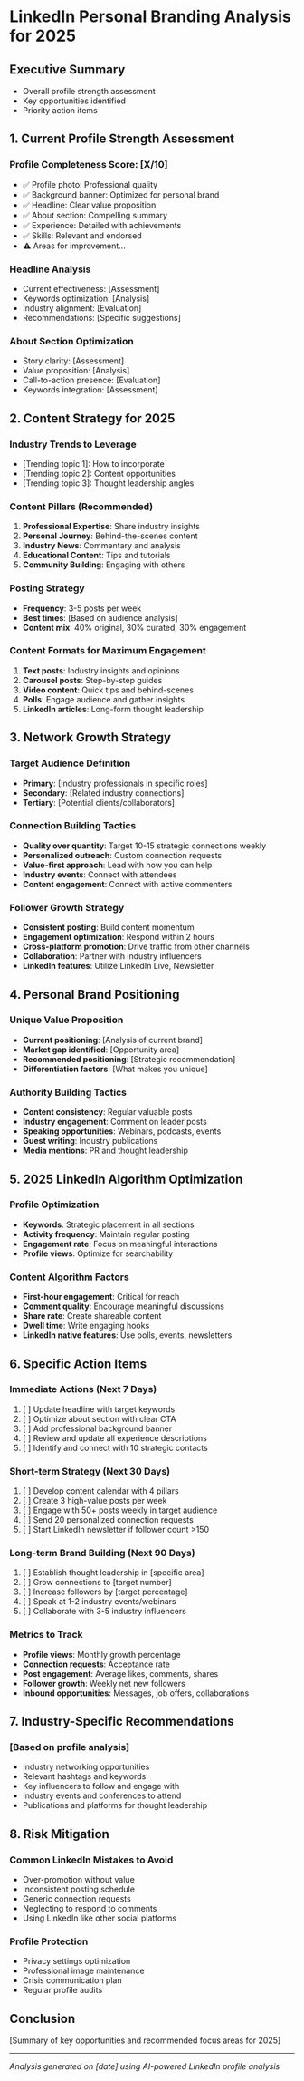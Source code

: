 
# LinkedIn Personal Branding Analysis for 2025

## Executive Summary
- Overall profile strength assessment
- Key opportunities identified
- Priority action items

## 1. Current Profile Strength Assessment

### Profile Completeness Score: [X/10]
- ✅ Profile photo: Professional quality
- ✅ Background banner: Optimized for personal brand
- ✅ Headline: Clear value proposition
- ✅ About section: Compelling summary
- ✅ Experience: Detailed with achievements
- ✅ Skills: Relevant and endorsed
- ⚠️ Areas for improvement...

### Headline Analysis
- Current effectiveness: [Assessment]
- Keywords optimization: [Analysis]
- Industry alignment: [Evaluation]
- Recommendations: [Specific suggestions]

### About Section Optimization
- Story clarity: [Assessment]
- Value proposition: [Analysis]
- Call-to-action presence: [Evaluation]
- Keywords integration: [Assessment]

## 2. Content Strategy for 2025

### Industry Trends to Leverage
- [Trending topic 1]: How to incorporate
- [Trending topic 2]: Content opportunities
- [Trending topic 3]: Thought leadership angles

### Content Pillars (Recommended)
1. **Professional Expertise**: Share industry insights
2. **Personal Journey**: Behind-the-scenes content
3. **Industry News**: Commentary and analysis
4. **Educational Content**: Tips and tutorials
5. **Community Building**: Engaging with others

### Posting Strategy
- **Frequency**: 3-5 posts per week
- **Best times**: [Based on audience analysis]
- **Content mix**: 40% original, 30% curated, 30% engagement

### Content Formats for Maximum Engagement
1. **Text posts**: Industry insights and opinions
2. **Carousel posts**: Step-by-step guides
3. **Video content**: Quick tips and behind-scenes
4. **Polls**: Engage audience and gather insights
5. **LinkedIn articles**: Long-form thought leadership

## 3. Network Growth Strategy

### Target Audience Definition
- **Primary**: [Industry professionals in specific roles]
- **Secondary**: [Related industry connections]
- **Tertiary**: [Potential clients/collaborators]

### Connection Building Tactics
- **Quality over quantity**: Target 10-15 strategic connections weekly
- **Personalized outreach**: Custom connection requests
- **Value-first approach**: Lead with how you can help
- **Industry events**: Connect with attendees
- **Content engagement**: Connect with active commenters

### Follower Growth Strategy
- **Consistent posting**: Build content momentum
- **Engagement optimization**: Respond within 2 hours
- **Cross-platform promotion**: Drive traffic from other channels
- **Collaboration**: Partner with industry influencers
- **LinkedIn features**: Utilize LinkedIn Live, Newsletter

## 4. Personal Brand Positioning

### Unique Value Proposition
- **Current positioning**: [Analysis of current brand]
- **Market gap identified**: [Opportunity area]
- **Recommended positioning**: [Strategic recommendation]
- **Differentiation factors**: [What makes you unique]

### Authority Building Tactics
- **Content consistency**: Regular valuable posts
- **Industry engagement**: Comment on leader posts
- **Speaking opportunities**: Webinars, podcasts, events
- **Guest writing**: Industry publications
- **Media mentions**: PR and thought leadership

## 5. 2025 LinkedIn Algorithm Optimization

### Profile Optimization
- **Keywords**: Strategic placement in all sections
- **Activity frequency**: Maintain regular posting
- **Engagement rate**: Focus on meaningful interactions
- **Profile views**: Optimize for searchability

### Content Algorithm Factors
- **First-hour engagement**: Critical for reach
- **Comment quality**: Encourage meaningful discussions
- **Share rate**: Create shareable content
- **Dwell time**: Write engaging hooks
- **LinkedIn native features**: Use polls, events, newsletters

## 6. Specific Action Items

### Immediate Actions (Next 7 Days)
1. [ ] Update headline with target keywords
2. [ ] Optimize about section with clear CTA
3. [ ] Add professional background banner
4. [ ] Review and update all experience descriptions
5. [ ] Identify and connect with 10 strategic contacts

### Short-term Strategy (Next 30 Days)
1. [ ] Develop content calendar with 4 pillars
2. [ ] Create 3 high-value posts per week
3. [ ] Engage with 50+ posts weekly in target audience
4. [ ] Send 20 personalized connection requests
5. [ ] Start LinkedIn newsletter if follower count >150

### Long-term Brand Building (Next 90 Days)
1. [ ] Establish thought leadership in [specific area]
2. [ ] Grow connections to [target number]
3. [ ] Increase followers by [target percentage]
4. [ ] Speak at 1-2 industry events/webinars
5. [ ] Collaborate with 3-5 industry influencers

### Metrics to Track
- **Profile views**: Monthly growth percentage
- **Connection requests**: Acceptance rate
- **Post engagement**: Average likes, comments, shares
- **Follower growth**: Weekly net new followers
- **Inbound opportunities**: Messages, job offers, collaborations

## 7. Industry-Specific Recommendations

### [Based on profile analysis]
- Industry networking opportunities
- Relevant hashtags and keywords
- Key influencers to follow and engage with
- Industry events and conferences to attend
- Publications and platforms for thought leadership

## 8. Risk Mitigation

### Common LinkedIn Mistakes to Avoid
- Over-promotion without value
- Inconsistent posting schedule
- Generic connection requests
- Neglecting to respond to comments
- Using LinkedIn like other social platforms

### Profile Protection
- Privacy settings optimization
- Professional image maintenance
- Crisis communication plan
- Regular profile audits

## Conclusion

[Summary of key opportunities and recommended focus areas for 2025]

---

*Analysis generated on [date] using AI-powered LinkedIn profile analysis*
